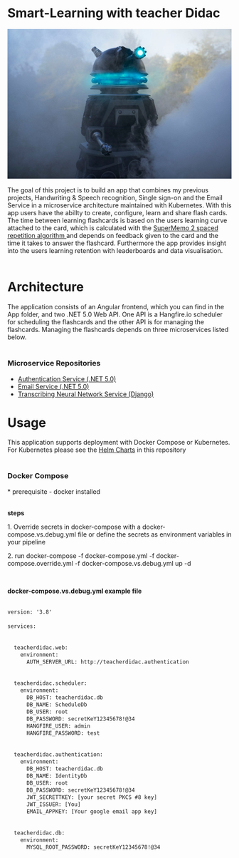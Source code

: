 # Smart-Learning with teacher Didac

<img src="https://github.com/JeroenMBooij/Smart-Learning/blob/main/Images/didac.jpg"></img>

The goal of this project is to build an app that combines my previous projects, Handwriting & Speech recognition, Single sign-on and the Email Service in a microservice architecture maintained with Kubernetes. With this app users have the abillty to create, configure, learn and share flash cards. The time between learning flashcards is based on the users learning curve attached to the card, which is calculated with the <a href='https://www.supermemo.com/en/archives1990-2015/english/ol/sm2' target='_blank'> SuperMemo 2 spaced repetition algorithm </a> and depends on feedback given to the card and the time it takes to answer the flashcard. Furthermore the app provides insight into the users learning retention with leaderboards and data visualisation. </br></br>

<h1>Architecture</h1>
The application consists of an Angular frontend, which you can find in the App folder, and two .NET 5.0 Web API. One API is a Hangfire.io scheduler for scheduling the flashcards and the other API is for managing the flashcards. Managing the flashcards depends on three microservices listed below. </br></br>
<h3> Microservice Repositories </h3>
<ul>
  <li><a href="https://github.com/JeroenMBooij/JWT-SSO-Authentication">Authentication Service (.NET 5.0)</a></li>
  <li><a href="https://github.com/JeroenMBooij/Email-Service">Email Service (.NET 5.0)</a></li>
  <li><a href="https://github.com/JeroenMBooij/Transcribing_Neural_Networks">Transcribing Neural Network Service (Django)</a></li>
</ul>


<h1>Usage</h1>
This application supports deployment with Docker Compose or Kubernetes. For Kubernetes please see the <a href="https://github.com/JeroenMBooij/Smart-Learning/tree/main/Helm">Helm Charts</a> in this repository </br></br>

<h3>Docker Compose</h3>
* prerequisite - docker installed <br/><br/>
  
<b>steps</b>
  <p> 1. Override secrets in docker-compose with a docker-compose.vs.debug.yml file or define the secrets as environment variables in your pipeline</p>
  <p> 2. run docker-compose -f docker-compose.yml -f docker-compose.override.yml -f docker-compose.vs.debug.yml up -d</p>
</br>

<b>docker-compose.vs.debug.yml example file</b>

```

version: '3.8'

services:

      
  teacherdidac.web:
    environment:
      AUTH_SERVER_URL: http://teacherdidac.authentication

      
  teacherdidac.scheduler:
    environment:
      DB_HOST: teacherdidac.db
      DB_NAME: ScheduleDb
      DB_USER: root
      DB_PASSWORD: secretKeY12345678!@34
      HANGFIRE_USER: admin
      HANGFIRE_PASSWORD: test


  teacherdidac.authentication:
    environment:
      DB_HOST: teacherdidac.db
      DB_NAME: IdentityDb
      DB_USER: root
      DB_PASSWORD: secretKeY12345678!@34
      JWT_SECRETTKEY: [your secret PKCS #8 key]
      JWT_ISSUER: [You]
      EMAIL_APPKEY: [Your google email app key]
      

  teacherdidac.db:
    environment:
      MYSQL_ROOT_PASSWORD: secretKeY12345678!@34
      
```

